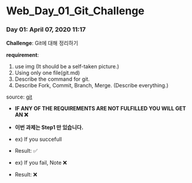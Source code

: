 # Web_Day_01_Git_Challenge

### Day 01: April 07, 2020 11:17

**Challenge**: Git에 대해 정리하기

**requirement**: 
1. use img (It should be a self-taken picture.)
2. Using only one file(git.md)
3. Describe the command for git.
4. Describe Fork, Commit, Branch, Merge. (Describe everything.)


source: [git](https://git-scm.com/docs)

- **IF ANY OF THE REQUIREMENTS ARE NOT FULFILLED YOU WILL GET AN ❌**
- **이번 과제는 Step1 만 있습니다.**

- ex) If you succefull
- Result: ✅
- ex) If you fail, Note ❌
- Result: ❌
